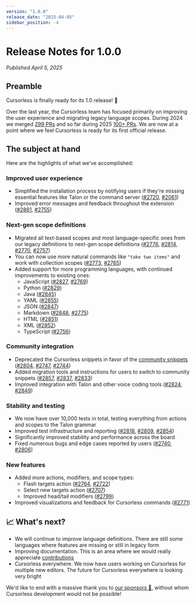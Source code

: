 ```yaml
---
version: "1.0.0"
release_date: "2025-04-05"
sidebar_position: -4
---
```


# Release Notes for 1.0.0

_Published April 5, 2025_

## Preamble

Cursorless is finally ready for its 1.0 release! 🎉

Over the last year, the Cursorless team has focused primarily on improving the user experience and migrating legacy language scopes. During 2024 we merged [299 PRs](https://github.com/cursorless-dev/cursorless/pulls?q=merged%3A2024+sort%3Aupdated-asc+) and so far during 2025 [100+ PRs](https://github.com/cursorless-dev/cursorless/pulls?q=merged%3A2025+sort%3Aupdated-asc+). We are now at a point where we feel Cursorless is ready for its first official release.

## The subject at hand

Here are the highlights of what we've accomplished:

### Improved user experience

- Simplified the installation process by notifying users if they're missing essential features like Talon or the command server ([#2720](https://github.com/cursorless-dev/cursorless/pull/2720), [#2061](https://github.com/cursorless-dev/cursorless/pull/2061))
- Improved error messages and feedback throughout the extension ([#2861](https://github.com/cursorless-dev/cursorless/pull/2861), [#2755](https://github.com/cursorless-dev/cursorless/pull/2755))

### Next-gen scope definitions

- Migrated all text-based scopes and most language-specific ones from our legacy definitions to next-gen scope definitions ([#2776](https://github.com/cursorless-dev/cursorless/pull/2776), [#2814](https://github.com/cursorless-dev/cursorless/pull/2814), [#2770](https://github.com/cursorless-dev/cursorless/pull/2770), [#2757](https://github.com/cursorless-dev/cursorless/pull/2757))
- You can now use more natural commands like `"take two items"` and work with collection scopes ([#2773](https://github.com/cursorless-dev/cursorless/pull/2773), [#2765](https://github.com/cursorless-dev/cursorless/pull/2765))
- Added support for more programming languages, with continued improvements to existing ones:
  - JavaScript ([#2827](https://github.com/cursorless-dev/cursorless/pull/2827), [#2769](https://github.com/cursorless-dev/cursorless/pull/2769))
  - Python ([#2829](https://github.com/cursorless-dev/cursorless/pull/2829))
  - Java ([#2845](https://github.com/cursorless-dev/cursorless/pull/2845))
  - YAML ([#2855](https://github.com/cursorless-dev/cursorless/pull/2855))
  - JSON ([#2847](https://github.com/cursorless-dev/cursorless/pull/2847))
  - Markdown ([#2848](https://github.com/cursorless-dev/cursorless/pull/2848), [#2775](https://github.com/cursorless-dev/cursorless/pull/2775))
  - HTML ([#2851](https://github.com/cursorless-dev/cursorless/pull/2851))
  - XML ([#2852](https://github.com/cursorless-dev/cursorless/pull/2852))
  - TypeScript ([#2756](https://github.com/cursorless-dev/cursorless/pull/2756))

### Community integration

- Deprecated the Cursorless snippets in favor of the [community snippets](https://github.com/talonhub/community/tree/f7e5f9696c7ed6e78e8488c8b7fb1c6bbcc25779/core/snippets) ([#2804](https://github.com/cursorless-dev/cursorless/pull/2804), [#2747](https://github.com/cursorless-dev/cursorless/pull/2747), [#2744](https://github.com/cursorless-dev/cursorless/pull/2744))
- Added migration tools and instructions for users to switch to community snippets ([#2857](https://github.com/cursorless-dev/cursorless/pull/2857), [#2837](https://github.com/cursorless-dev/cursorless/pull/2837), [#2833](https://github.com/cursorless-dev/cursorless/pull/2833))
- Improved integration with Talon and other voice coding tools ([#2824](https://github.com/cursorless-dev/cursorless/pull/2824), [#2849](https://github.com/cursorless-dev/cursorless/pull/2849))

### Stability and testing

- We now have over 10,000 tests in total, testing everything from actions and scopes to the Talon grammar
- Improved test infrastructure and reporting ([#2818](https://github.com/cursorless-dev/cursorless/pull/2818), [#2809](https://github.com/cursorless-dev/cursorless/pull/2809), [#2854](https://github.com/cursorless-dev/cursorless/pull/2854))
- Significantly improved stability and performance across the board
- Fixed numerous bugs and edge cases reported by users ([#2740](https://github.com/cursorless-dev/cursorless/pull/2740), [#2806](https://github.com/cursorless-dev/cursorless/pull/2806))

### New features

- Added more actions, modifiers, and scope types:
  - Flash targets action ([#2764](https://github.com/cursorless-dev/cursorless/pull/2764), [#2722](https://github.com/cursorless-dev/cursorless/pull/2722))
  - Select new targets action ([#2707](https://github.com/cursorless-dev/cursorless/pull/2707))
  - Improved head/tail modifiers ([#2799](https://github.com/cursorless-dev/cursorless/pull/2799))
- Improved visualizations and feedback for Cursorless commands ([#2771](https://github.com/cursorless-dev/cursorless/pull/2771))

## 📈 What's next?

- We will continue to improve language definitions. There are still some languages where features are missing or still in legacy form
- Improving documentation. This is an area where we would really appreciate [contributions](https://github.com/cursorless-dev/cursorless/issues?q=is%3Aissue%20state%3Aopen%20label%3Adocumentation)
- Cursorless everywhere. We now have users working on Cursorless for multiple new editors. The future for Cursorless everywhere is looking very bright

We'd like to end with a massive thank you to [our sponsors 🎉](https://github.com/sponsors/cursorless), without whom Cursorless development would not be possible!
